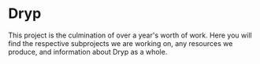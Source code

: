 # Dryp
This project is the culmination of over a year's worth of work. Here you will find the respective subprojects we are working on, any resources we produce, and information about Dryp as a whole.
